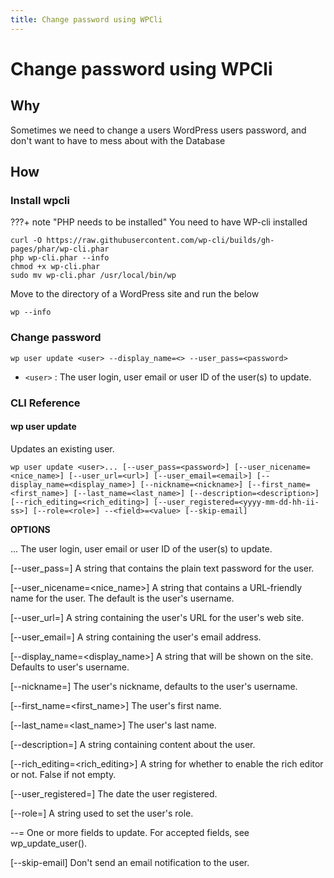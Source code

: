 ```yaml
---
title: Change password using WPCli
---
```


# Change password using WPCli

## Why

Sometimes we need to change a users WordPress users password, and don't want to have to mess about with the Database

## How

### Install wpcli

???+ note "PHP needs to be installed"
    You need to have WP-cli installed

```shell
curl -O https://raw.githubusercontent.com/wp-cli/builds/gh-pages/phar/wp-cli.phar
php wp-cli.phar --info
chmod +x wp-cli.phar
sudo mv wp-cli.phar /usr/local/bin/wp
```

Move to the directory of a WordPress site and run the below

```shell
wp --info
```

### Change password

```shell
wp user update <user> --display_name=<> --user_pass=<password>
```

* `<user>` : The user login, user email or user ID of the user(s) to update.

### CLI Reference

#### wp user update

Updates an existing user.

~~~
wp user update <user>... [--user_pass=<password>] [--user_nicename=<nice_name>] [--user_url=<url>] [--user_email=<email>] [--display_name=<display_name>] [--nickname=<nickname>] [--first_name=<first_name>] [--last_name=<last_name>] [--description=<description>] [--rich_editing=<rich_editing>] [--user_registered=<yyyy-mm-dd-hh-ii-ss>] [--role=<role>] --<field>=<value> [--skip-email]
~~~

**OPTIONS**

 <user>...
  The user login, user email or user ID of the user(s) to update.

 [--user_pass=<password>]
  A string that contains the plain text password for the user.

 [--user_nicename=<nice_name>]
  A string that contains a URL-friendly name for the user. The default is the user's username.

 [--user_url=<url>]
  A string containing the user's URL for the user's web site.

 [--user_email=<email>]
  A string containing the user's email address.

 [--display_name=<display_name>]
  A string that will be shown on the site. Defaults to user's username.

 [--nickname=<nickname>]
  The user's nickname, defaults to the user's username.

 [--first_name=<first_name>]
  The user's first name.

 [--last_name=<last_name>]
  The user's last name.

 [--description=<description>]
  A string containing content about the user.

 [--rich_editing=<rich_editing>]
  A string for whether to enable the rich editor or not. False if not empty.

 [--user_registered=<yyyy-mm-dd-hh-ii-ss>]
  The date the user registered.

 [--role=<role>]
  A string used to set the user's role.

 --<field>=<value>
  One or more fields to update. For accepted fields, see wp_update_user().

 [--skip-email]
  Don't send an email notification to the user.
